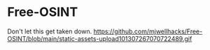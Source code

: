 # Free-OSINT
Don't let this get taken down.
https://github.com/mjwellhacks/Free-OSINT/blob/main/static-assets-upload101307267070722489.gif
